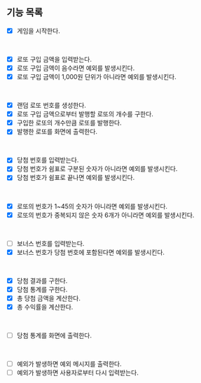 ## 기능 목록
- [x] 게임을 시작한다.
<br>

- [x] 로또 구입 금액을 입력받는다.
- [x] 로또 구입 금액이 음수라면 예외를 발생시킨다.
- [x] 로또 구입 금액이 1,000원 단위가 아니라면 예외를 발생시킨다.
<br>

- [x] 랜덤 로또 번호를 생성한다.
- [x] 로또 구입 금액으로부터 발행할 로또의 개수를 구한다.
- [x] 구입한 로또의 개수만큼 로또를 발행한다.
- [x] 발행한 로또를 화면에 출력한다.
<br>

- [x] 당첨 번호를 입력받는다.
- [x] 당첨 번호가 쉼표로 구분된 숫자가 아니라면 예외를 발생시킨다.
- [x] 당첨 번호가 쉼표로 끝나면 예외를 발생시킨다.
<br>

- [x] 로또의 번호가 1~45의 숫자가 아니라면 예외를 발생시킨다.
- [x] 로또의 번호가 중복되지 않은 숫자 6개가 아니라면 예외를 발생시킨다.
<br>

- [ ] 보너스 번호를 입력받는다.
- [x] 보너스 번호가 당첨 번호에 포함된다면 예외를 발생시킨다.
<br>

- [x] 당첨 결과를 구한다.
- [x] 당첨 통계를 구한다.
- [x] 총 당첨 금액을 계산한다.
- [x] 총 수익률을 계산한다.
<br>

- [ ] 당첨 통계를 화면에 출력한다.
<br>

- [ ] 예외가 발생하면 예외 메시지를 출력한다.
- [ ] 예외가 발생하면 사용자로부터 다시 입력받는다.
